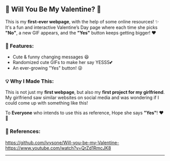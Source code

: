 ## 💖 Will You Be My Valentine? 💖  

This is my **first-ever webpage**, with the help of some online resources! ✨ It's a fun and interactive Valentine’s Day page where each time she picks **"No"**, a new GIF appears, and the **"Yes"** button keeps getting bigger! ❤️  

### 🌸 Features:  
- Cute & funny changing messages 😆  
- Randomized cute GIFs to make her say YESSS💕  
- An ever-growing "Yes" button! 😜  

### 💡 Why I Made This:  
This is not just my **first webpage**, but also my **first project for my girlfriend**. My girlfriend saw similar websites on social media and was wondering if I could come up with something like this!

To **Everyone** who intends to use this as reference,
Hope she says **"Yes"**! ❤️🥰  

### 📖 References:
https://github.com/ivysone/Will-you-be-my-Valentine- <br>
https://www.youtube.com/watch?v=QrZd1RmcJK8

---